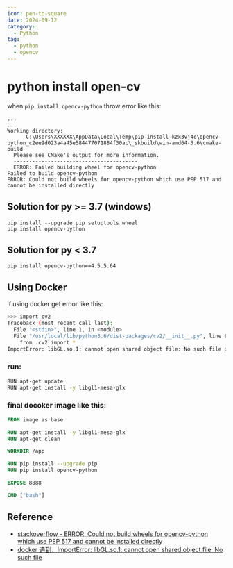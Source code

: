 ```yaml
---
icon: pen-to-square
date: 2024-09-12
category:
  - Python
tag:
  - python
  - opencv
---
```


# python install open-cv

when `pip install opencv-python` throw error like this:

```
...
...
Working directory:
      C:\Users\XXXXXX\AppData\Local\Temp\pip-install-kzx3vj4c\opencv-python_c2ee9d023a4a45e584477071884f30ac\_skbuild\win-amd64-3.6\cmake-build
  Please see CMake's output for more information.
  ----------------------------------------
  ERROR: Failed building wheel for opencv-python
Failed to build opencv-python
ERROR: Could not build wheels for opencv-python which use PEP 517 and cannot be installed directly
```

## Solution for py >= 3.7 (windows)

```
pip install --upgrade pip setuptools wheel
pip install opencv-python
```

## Solution for py < 3.7

```
pip install opencv-python==4.5.5.64
```

## Using Docker

if using docker get eroor like this:

  ```sh
  >>> import cv2
  Traceback (most recent call last):
    File "<stdin>", line 1, in <module>
    File "/usr/local/lib/python3.6/dist-packages/cv2/__init__.py", line 8, in <module>
      from .cv2 import *
  ImportError: libGL.so.1: cannot open shared object file: No such file or directory
  ```

### run:

  ```sh
  RUN apt-get update
  RUN apt-get install -y libgl1-mesa-glx
  ```

### final docoker image like this:

  ```DockerFile
  FROM image as base

  RUN apt-get install -y libgl1-mesa-glx
  RUN apt-get clean

  WORKDIR /app

  RUN pip install --upgrade pip
  RUN pip install opencv-python

  EXPOSE 8888

  CMD ["bash"]
  ```

## Reference

- [stackoverflow - ERROR: Could not build wheels for opencv-python which use PEP 517 and cannot be installed directly](https://stackoverflow.com/questions/63732353/error-could-not-build-wheels-for-opencv-python-which-use-pep-517-and-cannot-be)
- [docker 遇到，ImportError: libGL.so.1: cannot open shared object file: No such file](https://blog.csdn.net/weixin_43918682/article/details/121378139)
